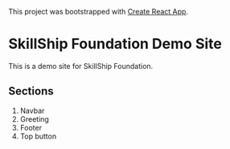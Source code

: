 This project was bootstrapped with [Create React App](https://github.com/facebook/create-react-app).

# SkillShip Foundation Demo Site

This is a demo site for SkillShip Foundation.

## Sections

1. Navbar
2. Greeting
3. Footer
4. Top button
